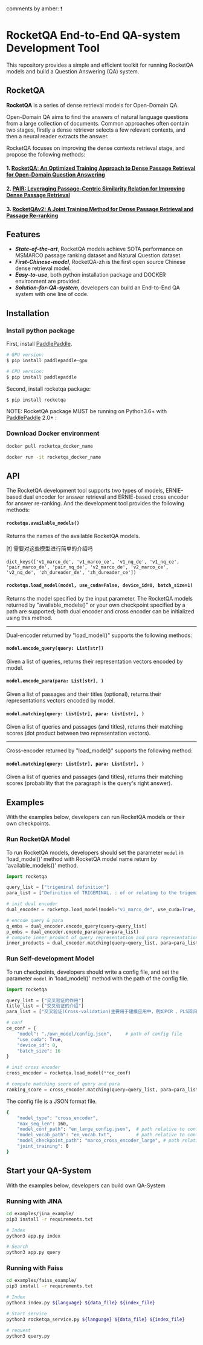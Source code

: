 comments by amber: :exclamation:
# RocketQA End-to-End QA-system Development Tool

This repository provides a simple and efficient toolkit for running RocketQA models and build a Question Answering (QA) system. 

## RocketQA
**RocketQA** is a series of dense retrieval models for Open-Domain QA. 

Open-Domain QA aims to find the answers of natural language questions from a large collection of documents. Common approaches often contain two stages, firstly a dense retriever selects a few relevant contexts, and then a neural reader extracts the answer.

RocketQA focuses on improving the dense contexts retrieval stage, and propose the following methods:
#### 1. [RocketQA: An Optimized Training Approach to Dense Passage Retrieval for Open-Domain Question Answering](https://arxiv.org/pdf/2010.08191.pdf)

#### 2. [PAIR: Leveraging Passage-Centric Similarity Relation for Improving Dense Passage Retrieval](https://aclanthology.org/2021.findings-acl.191.pdf)

#### 3. [RocketQAv2: A Joint Training Method for Dense Passage Retrieval and Passage Re-ranking](https://arxiv.org/pdf/2110.07367.pdf)


## Features
* ***State-of-the-art***, RocketQA models achieve SOTA performance on MSMARCO passage ranking dataset and Natural Question dataset.
* ***First-Chinese-model***, RocketQA-zh is the first open source Chinese dense retrieval model.
* ***Easy-to-use***, both python installation package and DOCKER environment are provided.
* ***Solution-for-QA-system***, developers can build an End-to-End QA system with one line of code.
  
  

## Installation

### Install python package
First, install [PaddlePaddle](https://www.paddlepaddle.org.cn/install/quick?docurl=/documentation/docs/zh/install/pip/linux-pip.html).
```bash
# GPU version:
$ pip install paddlepaddle-gpu

# CPU version:
$ pip install paddlepaddle
```

Second, install rocketqa package:
```bash
$ pip install rocketqa
```

NOTE: RocketQA package MUST be running on Python3.6+ with [PaddlePaddle](https://www.paddlepaddle.org.cn/install/quick?docurl=/documentation/docs/zh/install/pip/linux-pip.html) 2.0+ :

### Download Docker environment

```bash
docker pull rocketqa_docker_name

docker run -it rocketqa_docker_name
```
  
  
## API
The RocketQA development tool supports two types of models, ERNIE-based dual encoder for answer retrieval and ERNIE-based cross encoder for answer re-ranking. And the development tool provides the following methods:

#### `rocketqa.available_models()`

Returns the names of the available RocketQA models. 

[:exclamation:] 需要对这些模型进行简单的介绍吗
```
dict_keys(['v1_marco_de', 'v1_marco_ce', 'v1_nq_de', 'v1_nq_ce', 'pair_marco_de', 'pair_nq_de', 'v2_marco_de', 'v2_marco_ce', 'v2_nq_de', 'zh_dureader_de', 'zh_dureader_ce'])
```

#### `rocketqa.load_model(model, use_cuda=False, device_id=0, batch_size=1)`

Returns the model specified by the input parameter. The RocketQA models returned by "available_models()" or your own checkpoint specified by a path are supported; both dual encoder and cross encoder can be initialized using this method. 

---

Dual-encoder returned by "load_model()" supports the following methods:

#### `model.encode_query(query: List[str])`

Given a list of queries, returns their representation vectors encoded by model.

#### `model.encode_para(para: List[str], )`

Given a list of passages and their titles (optional), returns their representations vectors encoded by model.

#### `model.matching(query: List[str], para: List[str], )`

Given a list of queries and passages (and titles), returns their matching scores (dot product between two representation vectors). 

---

Cross-encoder returned by "load_model()" supports the following method:

#### `model.matching(query: List[str], para: List[str], )`

Given a list of queries and passages (and titles), returns their matching scores (probability that the paragraph is the query's right answer).
  
  

## Examples

With the examples below, developers can run RocketQA models or their own checkpoints. 

###  Run RocketQA Model
To run RocketQA models, developers should set the parameter `model` in 'load_model()' method with RocketQA model name return by 'available_models()' method. 

```python
import rocketqa

query_list = ["trigeminal definition"]
para_list = ["Definition of TRIGEMINAL. : of or relating to the trigeminal nerve.ADVERTISEMENT. of or relating to the trigeminal nerve. ADVERTISEMENT."]

# init dual encoder
dual_encoder = rocketqa.load_model(model="v1_marco_de", use_cuda=True, batch_size=16)

# encode query & para
q_embs = dual_encoder.encode_query(query=query_list)
p_embs = dual_encoder.encode_para(para=para_list)
# compute inner product of query representation and para representation
inner_products = dual_encoder.matching(query=query_list, para=para_list)
```

### Run Self-development Model
To run checkpoints, developers should write a config file, and set the parameter `model` in 'load_model()' method with the path of the config file.

```python
import rocketqa

query_list = ["交叉验证的作用"]
title_list = ["交叉验证的介绍"]
para_list = ["交叉验证(Cross-validation)主要用于建模应用中，例如PCR 、PLS回归建模中。在给定的建模样本中，拿出大部分样本进行建模型，留小部分样本用刚建立的模型进行预报，并求这小部分样本的预报误差，记录它们的平方加和。"]

# conf
ce_conf = {
    "model": "./own_model/config.json",     # path of config file
    "use_cuda": True,
    "device_id": 0,
    "batch_size": 16
}

# init cross encoder
cross_encoder = rocketqa.load_model(**ce_conf)

# compute matching score of query and para
ranking_score = cross_encoder.matching(query=query_list, para=para_list, title=title_list)
```

The config file is a JSON format file.
```bash
{
    "model_type": "cross_encoder",
    "max_seq_len": 160,
    "model_conf_path": "en_large_config.json",  # path relative to config file
    "model_vocab_path": "en_vocab.txt",         # path relative to config file
    "model_checkpoint_path": "marco_cross_encoder_large", # path relative to config file
    "joint_training": 0
}
```
  


## Start your QA-System

With the examples below, developers can build own QA-System

### Running with JINA
```bash
cd examples/jina_example/
pip3 install -r requirements.txt

# Index
python3 app.py index

# Search
python3 app.py query
```



### Running with Faiss

```bash
cd examples/faiss_example/
pip3 install -r requirements.txt

# Index
python3 index.py ${language} ${data_file} ${index_file}

# Start service
python3 rocketqa_service.py ${language} ${data_file} ${index_file}

# request
python3 query.py
```

